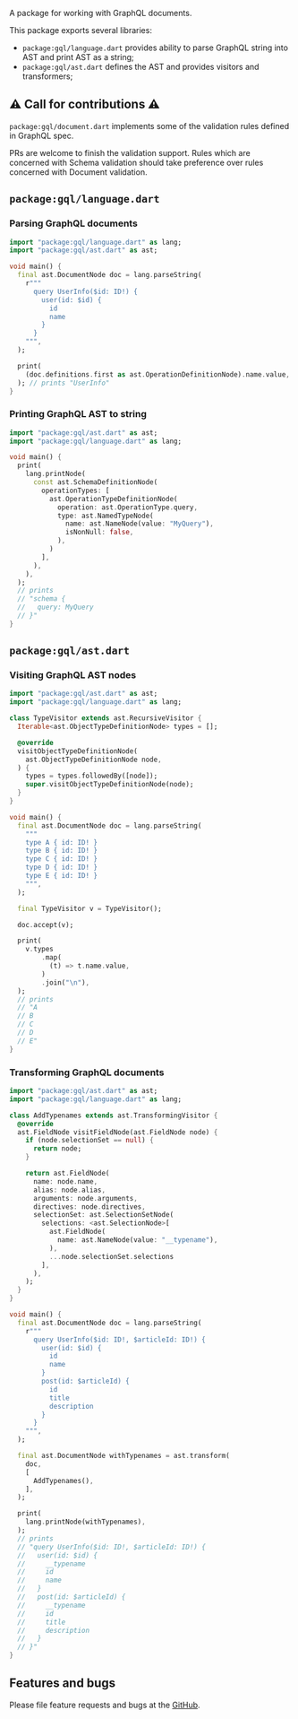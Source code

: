 A package for working with GraphQL documents.

This package exports several libraries:
- `package:gql/language.dart` provides ability to parse GraphQL string into AST and print AST as a string;
- `package:gql/ast.dart` defines the AST and provides visitors and transformers;

## ⚠️ Call for contributions ⚠️
`package:gql/document.dart` implements some of the validation rules defined in GraphQL spec.

PRs are welcome to finish the validation support. Rules which are concerned with Schema validation should take preference over rules concerned with Document validation.


## `package:gql/language.dart`

### Parsing GraphQL documents

```dart
import "package:gql/language.dart" as lang;
import "package:gql/ast.dart" as ast;

void main() {
  final ast.DocumentNode doc = lang.parseString(
    r"""
      query UserInfo($id: ID!) {
        user(id: $id) {
          id
          name
        }
      }
    """,
  );

  print(
    (doc.definitions.first as ast.OperationDefinitionNode).name.value,
  ); // prints "UserInfo"
}
```

### Printing GraphQL AST to string

```dart
import "package:gql/ast.dart" as ast;
import "package:gql/language.dart" as lang;

void main() {
  print(
    lang.printNode(
      const ast.SchemaDefinitionNode(
        operationTypes: [
          ast.OperationTypeDefinitionNode(
            operation: ast.OperationType.query,
            type: ast.NamedTypeNode(
              name: ast.NameNode(value: "MyQuery"),
              isNonNull: false,
            ),
          )
        ],
      ),
    ),
  );
  // prints
  // "schema {
  //   query: MyQuery
  // }"
}
```

## `package:gql/ast.dart`

### Visiting GraphQL AST nodes

```dart
import "package:gql/ast.dart" as ast;
import "package:gql/language.dart" as lang;

class TypeVisitor extends ast.RecursiveVisitor {
  Iterable<ast.ObjectTypeDefinitionNode> types = [];

  @override
  visitObjectTypeDefinitionNode(
    ast.ObjectTypeDefinitionNode node,
  ) {
    types = types.followedBy([node]);
    super.visitObjectTypeDefinitionNode(node);
  }
}

void main() {
  final ast.DocumentNode doc = lang.parseString(
    """
    type A { id: ID! }
    type B { id: ID! }
    type C { id: ID! }
    type D { id: ID! }
    type E { id: ID! }
    """,
  );

  final TypeVisitor v = TypeVisitor();

  doc.accept(v);

  print(
    v.types
        .map(
          (t) => t.name.value,
        )
        .join("\n"),
  );
  // prints
  // "A
  // B
  // C
  // D
  // E"
}
```

### Transforming GraphQL documents
```dart
import "package:gql/ast.dart" as ast;
import "package:gql/language.dart" as lang;

class AddTypenames extends ast.TransformingVisitor {
  @override
  ast.FieldNode visitFieldNode(ast.FieldNode node) {
    if (node.selectionSet == null) {
      return node;
    }

    return ast.FieldNode(
      name: node.name,
      alias: node.alias,
      arguments: node.arguments,
      directives: node.directives,
      selectionSet: ast.SelectionSetNode(
        selections: <ast.SelectionNode>[
          ast.FieldNode(
            name: ast.NameNode(value: "__typename"),
          ),
          ...node.selectionSet.selections
        ],
      ),
    );
  }
}

void main() {
  final ast.DocumentNode doc = lang.parseString(
    r"""
      query UserInfo($id: ID!, $articleId: ID!) {
        user(id: $id) {
          id
          name
        }
        post(id: $articleId) {
          id
          title
          description
        }
      }
    """,
  );

  final ast.DocumentNode withTypenames = ast.transform(
    doc,
    [
      AddTypenames(),
    ],
  );

  print(
    lang.printNode(withTypenames),
  );
  // prints
  // "query UserInfo($id: ID!, $articleId: ID!) {
  //   user(id: $id) {
  //     __typename
  //     id
  //     name
  //   }
  //   post(id: $articleId) {
  //     __typename
  //     id
  //     title
  //     description
  //   }
  // }"
}
```

## Features and bugs

Please file feature requests and bugs at the [GitHub][tracker].

[tracker]: https://github.com/gql-dart/gql/issues
